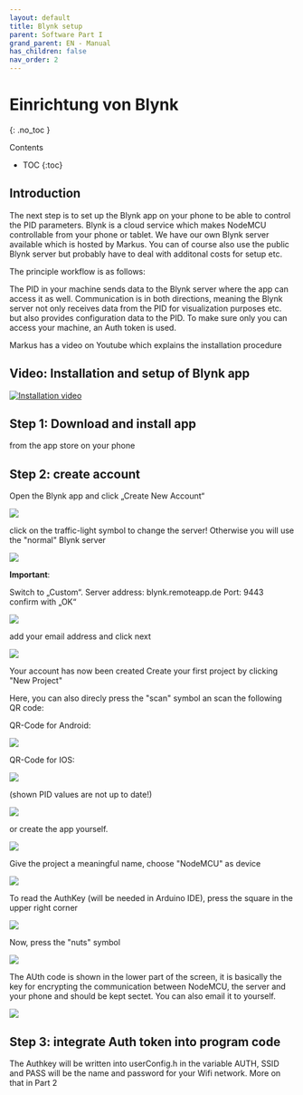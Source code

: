 ```yaml
---
layout: default
title: Blynk setup
parent: Software Part I
grand_parent: EN - Manual
has_children: false
nav_order: 2
---
```


# Einrichtung von Blynk
{: .no_toc }

Contents

* TOC
{:toc}

## Introduction

The next step is to set up the Blynk app on your phone to be able to control the PID parameters. Blynk is a cloud service which makes NodeMCU controllable from your phone or tablet. We have our own Blynk server available which is hosted by Markus. You can of course also use the public Blynk server but probably have to deal with additonal costs for setup etc.


The principle workflow is as follows:

The PID in your machine sends data to the Blynk server where the app can access it as well. Communication is in both directions, meaning the Blynk server not only receives data from the PID for visualization purposes etc. but also provides configuration data to the PID. To make sure only you can access your machine, an Auth token is used.

Markus has a video on Youtube which explains the installation procedure


## Video: Installation and setup of Blynk app

[![Installation video](https://img.youtube.com/vi/JHDRUN044gQ/hqdefault.jpg)](https://www.youtube.com/watch?v=JHDRUN044gQ)

## Step 1: Download and install app

from the app store on your phone

## Step 2: create account

Open the Blynk app and click „Create New Account“

![](../../img/IMG_0115-576x1024.png)

click on the traffic-light symbol to change the server!
Otherwise you will use the "normal" Blynk server

![](../../img/IMG_0116-576x1024.png)

**Important**:

Switch to „Custom“.
Server address: blynk.remoteapp.de
Port: 9443
confirm with „OK“

![](../../img/IMG_0117-576x1024.png)

add your email address and click next

![](../../img/IMG_0119-576x1024.png)

Your account has now been created
Create your first project by clicking "New Project"

Here, you can also direcly press the "scan" symbol an scan the following QR code:


QR-Code for Android:

![](../../img/qr_android_v292.png)

QR-Code for IOS:

![](../../img/qr-ios.jpg)

(shown PID values are not up to date!)

![](../../img/pid-werte.gif)

or create the app yourself.

![](../../img/IMG_0120-576x1024.png)

Give the project a meaningful name, choose "NodeMCU" as device

![](../../img/IMG_0121-576x1024.png)

To read the AuthKey (will be needed in Arduino IDE), press the square in the upper right corner


![](../../img/IMG_0124-576x1024.png)

Now, press the "nuts" symbol

![](../../img/IMG_0123-576x1024.png)

The AUth code is shown in the lower part of the screen, it is basically the key for encrypting the communication between NodeMCU, the server and your phone and should be kept sectet. You can also email it to yourself.


![](../../img/IMG_0122-576x1024.png)



## Step 3: integrate Auth token into program code

The Authkey will be written into userConfig.h in the variable AUTH, SSID and PASS will be the name and password for your Wifi network. More on that in Part 2
